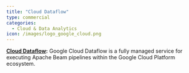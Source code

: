 ```yaml
---
title: "Cloud Dataflow"
type: commercial
categories:
  - Cloud & Data Analytics
icon: /images/logo_google_cloud.png
---
```

<!--
Licensed under the Apache License, Version 2.0 (the "License");
you may not use this file except in compliance with the License.
You may obtain a copy of the License at

http://www.apache.org/licenses/LICENSE-2.0

Unless required by applicable law or agreed to in writing, software
distributed under the License is distributed on an "AS IS" BASIS,
WITHOUT WARRANTIES OR CONDITIONS OF ANY KIND, either express or implied.
See the License for the specific language governing permissions and
limitations under the License.
-->

**[Cloud Dataflow](https://cloud.google.com/dataflow):** Google Cloud Dataflow is a fully managed service for executing Apache Beam pipelines within the Google Cloud Platform ecosystem.
